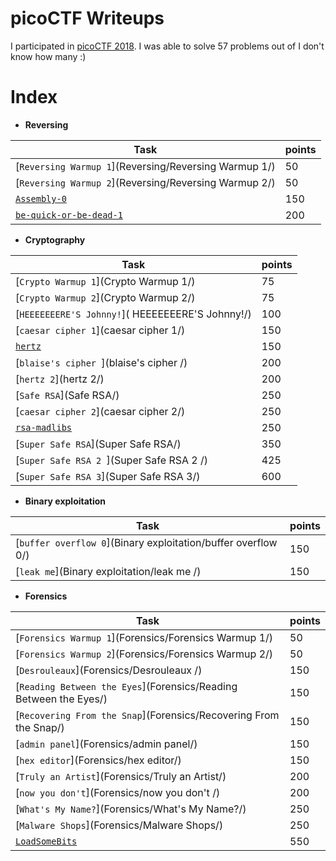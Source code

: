 # picoCTF Writeups

I participated in [picoCTF 2018](https://picoctf.com/). I was able to solve 57 problems out of I don't know how many :)

# Index

*  __Reversing__

| Task                   | points |
|------------------------|--------|
| [`Reversing Warmup 1`](Reversing/Reversing Warmup 1/)   | 50     |
| [`Reversing Warmup 2`](Reversing/Reversing Warmup 2/)   | 50     |
| [`Assembly-0`](Reversing/Assembly-0/)           | 150    |
| [`be-quick-or-be-dead-1`](Reversing/be-quick-or-be-dead-1/)| 200    |

* __Cryptography__

| Task                   | points |
|------------------------|--------|
| [`Crypto Warmup 1`](Crypto Warmup 1/)     | 75     |
| [`Crypto Warmup 2`](Crypto Warmup 2/)      | 75     |
| [`HEEEEEEERE'S Johnny!`]( HEEEEEEERE'S Johnny!/) | 100    |
| [`caesar cipher 1`](caesar cipher 1/)      | 150    |
| [`hertz`](hertz/)                | 150    |
| [`blaise's cipher `](blaise's cipher /)     | 200    |
| [`hertz 2`](hertz 2/)              | 200    |
| [`Safe RSA`](Safe RSA/)             | 250    |
| [`caesar cipher 2`](caesar cipher 2/)      | 250    |
| [`rsa-madlibs`](rsa-madlibs/)          | 250    |
| [`Super Safe RSA`](Super Safe RSA/)      | 350    |
| [`Super Safe RSA 2 `](Super Safe RSA 2 /)    | 425    |
| [`Super Safe RSA 3`](Super Safe RSA 3/)    | 600    |

*  __Binary exploitation__

| Task                   | points |
|------------------------|--------|
| [`buffer overflow 0`](Binary exploitation/buffer overflow 0/)    | 150    |
| [`leak me`](Binary exploitation/leak me /)              | 150    |

* __Forensics__

| Task                                                       | points |
|------------------------------------------------------------|--------|
| [`Forensics Warmup 1`](Forensics/Forensics Warmup 1/)      | 50    |
| [`Forensics Warmup 2`](Forensics/Forensics Warmup 2/)      | 50    |
| [`Desrouleaux`](Forensics/Desrouleaux /)              | 150    |
| [`Reading Between the Eyes`](Forensics/Reading Between the Eyes/)              | 150    |
| [`Recovering From the Snap`](Forensics/Recovering From the Snap/)              | 150    |
| [`admin panel`](Forensics/admin panel/)              | 150    |
| [`hex editor`](Forensics/hex editor/)           | 150    |
| [`Truly an Artist`](Forensics/Truly an Artist/)              | 200    |
| [`now you don't`](Forensics/now you don't /)              | 200    |
| [`What's My Name?`](Forensics/What's My Name?/)              | 250    |
| [`Malware Shops`](Forensics/Malware Shops/)              | 250    |
| [`LoadSomeBits`](Forensics/LoadSomeBits/)              | 550    |
